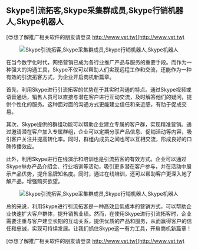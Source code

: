 ## **Skype引流拓客,Skype采集群成员,Skype行销机器人,Skype机器人**

[😍想了解推广相关软件的朋友请登录 http://www.vst.tw](http://www.vst.tw)

 <center><img src="https://vst.tw/MP4/tuiguang/png/5.png" alt="Skype引流拓客,Skype采集群成员,Skype行销机器人,Skype机器人"></center>

在当今数字化时代，网络营销已成为各行业推广产品与服务的重要手段。而作为一种强大的沟通工具，Skype不仅可以帮助人们实现远程工作和交流，还能作为一种有效的引流拓客方式，为企业开启商机新篇章。

首先，利用Skype进行引流拓客的优势在于其实时沟通的特点。通过Skype视频或语音通话，销售人员可以直接与潜在客户进行互动交流，及时解答他们的疑问，提供个性化的服务。这种面对面的沟通方式更能建立信任和亲近感，有助于促成交易。

其次，Skype提供的群组功能可以帮助企业建立专属的客户群，实现精准营销。通过邀请潜在客户加入专属群组，企业可以定期分享产品信息、促销活动等内容，吸引客户关注并提高转化率。同时，群组内成员之间也可以互相交流，形成良好的口碑传播效应。

此外，利用Skype进行在线演示和培训也是引流拓客的有效方式。企业可以通过Skype举办产品介绍会、行业培训等活动，吸引更多潜在客户参与，并在活动中展示产品优势，提升品牌知名度。同时，通过在线培训，还可以帮助客户更深入地了解产品，增强购买欲望。

 <center><img src="https://vst.tw/MP4/tuiguang/png/7.png" alt="Skype引流拓客,Skype采集群成员,Skype行销机器人,Skype机器人"></center>

总的来说，利用Skype进行引流拓客是一种高效且低成本的营销方式，可以帮助企业快速扩大客户群体，提升销售业绩。然而，在使用Skype进行引流拓客时，企业需要注重与客户建立长期的互动关系，提供优质的产品和服务，从而赢得客户的信任和忠诚，实现可持续发展。让我们抓住Skype这一有力工具，开启商机新篇章！

[😍想了解推广相关软件的朋友请登录 http://www.vst.tw](http://www.vst.tw)



